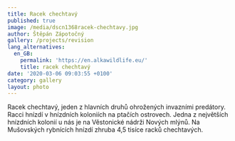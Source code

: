 ```yaml
---
title: Racek chechtavý
published: true
image: /media/dscn1368racek-chechtavy.jpg
author: Štěpán Zápotočný
gallery: /projects/revision
lang_alternatives:
  en_GB:
    permalink: 'https://en.alkawildlife.eu/'
    title: racek chechtavý
date: '2020-03-06 09:03:55 +0100'
category: gallery
layout: photo
---
```

Racek chechtavý, jeden z hlavních druhů ohrožených invazními predátory. Racci hnízdí v hnízdních koloniích na ptačích ostrovech. Jedna z největších hnízdních kolonií u nás je na Věstonické nádrži Nových mlýnů. Na Mušovských rybnících hnízdí zhruba 4,5 tisíce racků chechtavých.
